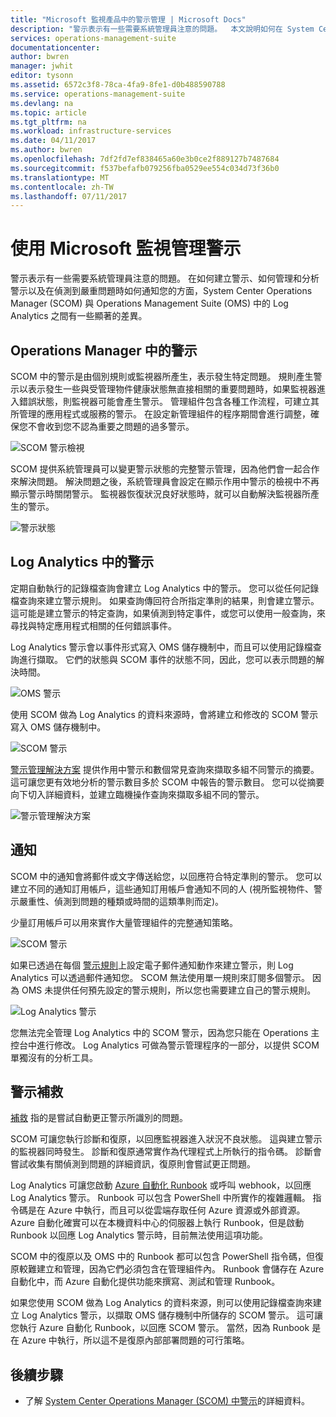 ```yaml
---
title: "Microsoft 監視產品中的警示管理 | Microsoft Docs"
description: "警示表示有一些需要系統管理員注意的問題。  本文說明如何在 System Center Operations Manager (SCOM) 和 Log Analytics 中建立和管理警示的差異，並提供運用這兩項產品做為混合式警示管理策略的最佳作法。"
services: operations-management-suite
documentationcenter: 
author: bwren
manager: jwhit
editor: tysonn
ms.assetid: 6572c3f8-78ca-4fa9-8fe1-d0b488590788
ms.service: operations-management-suite
ms.devlang: na
ms.topic: article
ms.tgt_pltfrm: na
ms.workload: infrastructure-services
ms.date: 04/11/2017
ms.author: bwren
ms.openlocfilehash: 7df2fd7ef838465a60e3b0ce2f889127b7487684
ms.sourcegitcommit: f537befafb079256fba0529ee554c034d73f36b0
ms.translationtype: MT
ms.contentlocale: zh-TW
ms.lasthandoff: 07/11/2017
---
```

# <a name="managing-alerts-with-microsoft-monitoring"></a>使用 Microsoft 監視管理警示
警示表示有一些需要系統管理員注意的問題。  在如何建立警示、如何管理和分析警示以及在偵測到嚴重問題時如何通知您的方面，System Center Operations Manager (SCOM) 與 Operations Management Suite (OMS) 中的 Log Analytics 之間有一些顯著的差異。

## <a name="alerts-in-operations-manager"></a>Operations Manager 中的警示
SCOM 中的警示是由個別規則或監視器所產生，表示發生特定問題。  規則產生警示以表示發生一些與受管理物件健康狀態無直接相關的重要問題時，如果監視器進入錯誤狀態，則監視器可能會產生警示。  管理組件包含各種工作流程，可建立其所管理的應用程式或服務的警示。  在設定新管理組件的程序期間會進行調整，確保您不會收到您不認為重要之問題的過多警示。

![SCOM 警示檢視](media/operations-management-suite-monitoring-alerts/scom-alert-view.png)

SCOM 提供系統管理員可以變更警示狀態的完整警示管理，因為他們會一起合作來解決問題。  解決問題之後，系統管理員會設定在顯示作用中警示的檢視中不再顯示警示時關閉警示。  監視器恢復狀況良好狀態時，就可以自動解決監視器所產生的警示。

![警示狀態](media/operations-management-suite-monitoring-alerts/scom-alert-status.png)

## <a name="alerts-in-log-analytics"></a>Log Analytics 中的警示
定期自動執行的記錄檔查詢會建立 Log Analytics 中的警示。  您可以從任何記錄檔查詢來建立警示規則。  如果查詢傳回符合所指定準則的結果，則會建立警示。  這可能是建立警示的特定查詢，如果偵測到特定事件，或您可以使用一般查詢，來尋找與特定應用程式相關的任何錯誤事件。

Log Analytics 警示會以事件形式寫入 OMS 儲存機制中，而且可以使用記錄檔查詢進行擷取。  它們的狀態與 SCOM 事件的狀態不同，因此，您可以表示問題的解決時間。

![OMS 警示](media/operations-management-suite-monitoring-alerts/oms-alert.png)

使用 SCOM 做為 Log Analytics 的資料來源時，會將建立和修改的 SCOM 警示寫入 OMS 儲存機制中。  

![SCOM 警示](media/operations-management-suite-monitoring-alerts/scom-alert.png)

[警示管理解決方案](http://technet.microsoft.com/library/mt484092.aspx) 提供作用中警示和數個常見查詢來擷取多組不同警示的摘要。  這可讓您更有效地分析的警示數目多於 SCOM 中報告的警示數目。  您可以從摘要向下切入詳細資料，並建立臨機操作查詢來擷取多組不同的警示。

![警示管理解決方案](media/operations-management-suite-monitoring-alerts/alert-management.png)

## <a name="notifications"></a>通知
SCOM 中的通知會將郵件或文字傳送給您，以回應符合特定準則的警示。  您可以建立不同的通知訂用帳戶，這些通知訂用帳戶會通知不同的人 (視所監視物件、警示嚴重性、偵測到問題的種類或時間的這類準則而定)。

少量訂用帳戶可以用來實作大量管理組件的完整通知策略。

![SCOM 警示](media/operations-management-suite-monitoring-alerts/alerts-overview-scom.png)

如果已透過在每個 [警示規則](http://technet.microsoft.com/library/mt614775.aspx)上設定電子郵件通知動作來建立警示，則 Log Analytics 可以透過郵件通知您。  SCOM 無法使用單一規則來訂閱多個警示。  因為 OMS 未提供任何預先設定的警示規則，所以您也需要建立自己的警示規則。

![Log Analytics 警示](media/operations-management-suite-monitoring-alerts/alerts-overview-oms.png)

您無法完全管理 Log Analytics 中的 SCOM 警示，因為您只能在 Operations 主控台中進行修改。  Log Analytics 可做為警示管理程序的一部分，以提供 SCOM 單獨沒有的分析工具。

## <a name="alert-remediation"></a>警示補救
[補救](http://technet.microsoft.com/library/mt614775.aspx) 指的是嘗試自動更正警示所識別的問題。

SCOM 可讓您執行診斷和復原，以回應監視器進入狀況不良狀態。  這與建立警示的監視器同時發生。  診斷和復原通常實作為代理程式上所執行的指令碼。  診斷會嘗試收集有關偵測到問題的詳細資訊，復原則會嘗試更正問題。

Log Analytics 可讓您啟動 [Azure 自動化 Runbook](https://azure.microsoft.com/documentation/services/automation/) 或呼叫 webhook，以回應 Log Analytics 警示。  Runbook 可以包含 PowerShell 中所實作的複雜邏輯。  指令碼是在 Azure 中執行，而且可以從雲端存取任何 Azure 資源或外部資源。  Azure 自動化確實可以在本機資料中心的伺服器上執行 Runbook，但是啟動 Runbook 以回應 Log Analytics 警示時，目前無法使用這項功能。

SCOM 中的復原以及 OMS 中的 Runbook 都可以包含 PowerShell 指令碼，但復原較難建立和管理，因為它們必須包含在管理組件內。  Runbook 會儲存在 Azure 自動化中，而 Azure 自動化提供功能來撰寫、測試和管理 Runbook。

如果您使用 SCOM 做為 Log Analytics 的資料來源，則可以使用記錄檔查詢來建立 Log Analytics 警示，以擷取 OMS 儲存機制中所儲存的 SCOM 警示。  這可讓您執行 Azure 自動化 Runbook，以回應 SCOM 警示。  當然，因為 Runbook 是在 Azure 中執行，所以這不是復原內部部署問題的可行策略。

## <a name="next-steps"></a>後續步驟
* 了解 [System Center Operations Manager (SCOM) 中警示](https://technet.microsoft.com/library/hh212913.aspx)的詳細資料。

